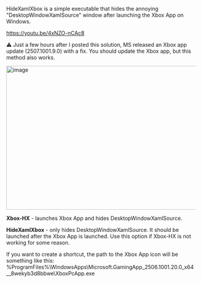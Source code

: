 HideXamlXbox is a simple executable that hides the annoying "DesktopWindowXamlSource" window after launching the Xbox App on Windows.

https://youtu.be/4xNZO-nCAc8

⚠️ Just a few hours after I posted this solution, MS released an Xbox app update (2507.1001.9.0) with a fix. You should update the Xbox app, but this method also works.

<img width="556" height="383" alt="image" src="https://github.com/user-attachments/assets/b352b284-df3b-4ce7-9be6-6f63ec573f5f" />

**Xbox-HX** - launches Xbox App and hides DesktopWindowXamlSource.

**HideXamlXbox** - only hides DesktopWindowXamlSource. It should be launched after the Xbox App is launched. Use this option if Xbox-HX is not working for some reason.

If you want to create a shortcut, the path to the Xbox App icon will be something like this: %ProgramFiles%\WindowsApps\Microsoft.GamingApp_2506.1001.20.0_x64__8wekyb3d8bbwe\XboxPcApp.exe
